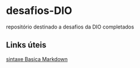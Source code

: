 # desafios-DIO
repositório destinado a desafios da DIO completados

## Links úteis
[sintaxe Basica Markdown](https://www.markdownguide.org/basic-syntax/)
